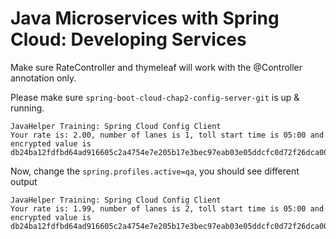 # Java Microservices with Spring Cloud: Developing Services

Make sure RateController and thymeleaf will work with the @Controller annotation only.

Please make sure ``spring-boot-cloud-chap2-config-server-git`` is up & running.

```
JavaHelper Training: Spring Cloud Config Client
Your rate is: 2.00, number of lanes is 1, toll start time is 05:00 and encrypted value is db24ba12fdfbd64ad916605c2a4754e7e205b17e3bec97eab03e05ddcfc0d72f26dca00ff0be5b34d45533b2665f945303d8254eb842964cbac64379e144494e553a96baa8c913fdb84eacfee7c09fdd!
```

Now, change the ``spring.profiles.active=qa``, you should see different output

```
JavaHelper Training: Spring Cloud Config Client
Your rate is: 1.99, number of lanes is 2, toll start time is 05:00 and encrypted value is db24ba12fdfbd64ad916605c2a4754e7e205b17e3bec97eab03e05ddcfc0d72f26dca00ff0be5b34d45533b2665f945303d8254eb842964cbac64379e144494e553a96baa8c913fdb84eacfee7c09fdd!
```
